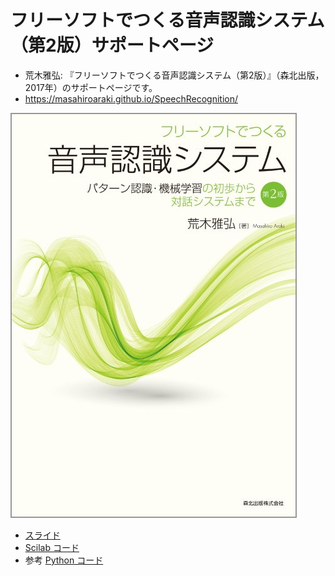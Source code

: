 # フリーソフトでつくる音声認識システム（第2版）サポートページ

* 荒木雅弘: 『フリーソフトでつくる音声認識システム（第2版）』（森北出版，2017年）のサポートページです。
* https://masahiroaraki.github.io/SpeechRecognition/

<a href="https://www.morikita.co.jp/books/mid/084712" target="_blank">
          <img src="images/araki17.jpg"/>
</a>

* [スライド](https://github.com/MasahiroAraki/SpeechRecognition/tree/master/slide)
* [Scilab コード](https://github.com/MasahiroAraki/SpeechRecognition/tree/master/scilab)
* 参考 [Python コード](https://github.com/MasahiroAraki/SpeechRecognition/tree/master/Python)
